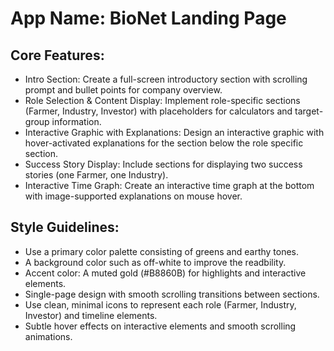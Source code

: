 # **App Name**: BioNet Landing Page

## Core Features:

- Intro Section: Create a full-screen introductory section with scrolling prompt and bullet points for company overview.
- Role Selection & Content Display: Implement role-specific sections (Farmer, Industry, Investor) with placeholders for calculators and target-group information.
- Interactive Graphic with Explanations: Design an interactive graphic with hover-activated explanations for the section below the role specific section.
- Success Story Display: Include sections for displaying two success stories (one Farmer, one Industry).
- Interactive Time Graph: Create an interactive time graph at the bottom with image-supported explanations on mouse hover.

## Style Guidelines:

- Use a primary color palette consisting of greens and earthy tones.
- A background color such as off-white to improve the readbility.
- Accent color: A muted gold (#B8860B) for highlights and interactive elements.
- Single-page design with smooth scrolling transitions between sections.
- Use clean, minimal icons to represent each role (Farmer, Industry, Investor) and timeline elements.
- Subtle hover effects on interactive elements and smooth scrolling animations.